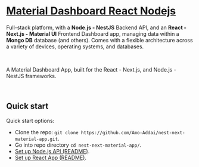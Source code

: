 # [Material Dashboard React Nodejs](#)
<!-- (https://www.AUTO.com/live/nest-next-material-app) -->

Full-stack platform, with a **Node.js - NestJS** Backend API, and an **React - Next.js - Material UI** Frontend Dashboard app, managing data within a **Mongo DB** database (and others). Comes with a flexible architecture across a variety of devices, operating systems, and databases. 

<br />

A Material Dashboard App, built for the React - Next.js, and Node.js - NestJS frameworks. 

<br />

## Quick start

Quick start options:

- Clone the repo: `git clone https://github.com/Amo-Addai/nest-next-material-app.git`.
- Go into repo directory `cd nest-next-material-app/`.
- [Set up Node.js API (README)](https://github.com/Amo-Addai/nest-next-material-app/blob/main/node-nestjs-api/README.md).
- [Set up React App (README)](https://github.com/Amo-Addai/nest-next-material-app/blob/main/nextjs-material-app/README.md).

